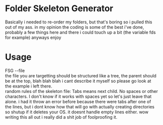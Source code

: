 # Folder Skeleton Generator
Basically i needed to re-order my folders, but that's boring so i pulled this out of my ass.
in my opinion the coding is some of the best i've done, probably a few things here and there i could touch up a bit (the variable fds for example)
anyways enjoy

# Usage
FSG --file <filename> <br />
the file you are targetting should be structured like a tree, the parent should be at the top, blah blah blah i cant describe it myself so please go look at the example i left there. <br />
random rules of the skeleton file: Tabs means next child. No spaces or other characters. I don't know if it works with spaces yet so let's just leave that alone. i had it throw an error before because there were tabs after one of the lines, but i dont know how that will go with actually creating directories so shutup if it deletes your OS. it doesnt handle empty lines either. wow writing this all out i really did a shit job of foolproofing it.
